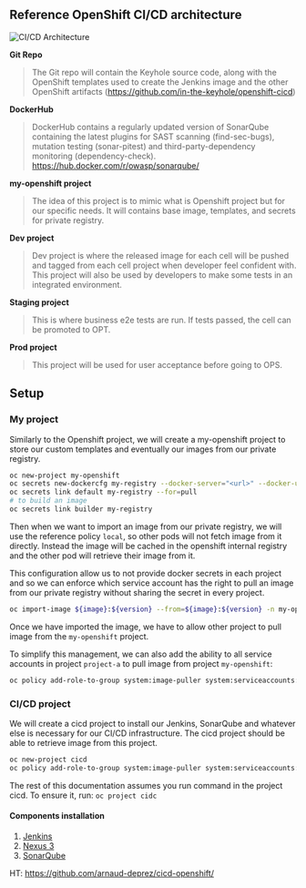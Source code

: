 ## Reference OpenShift CI/CD architecture

![CI/CD Architecture](http://www.plantuml.com/plantuml/svg/ZLFBJiCm4BpdArQzHxsZKhLgfG8NG3rmG1pyM59Jl-IiArM8VyTsquP45U23bPrPxuntdKLBB50qkYBdWHnmH-GCI1LGa7AsQlVAUXQO0S_4dZMufQD6o7ILDsQR53QAuBM2RituV9E0WDxDfdn-mM_JkWGrF7gqxKwz4n0QhnbX-uFTkXW4Wd0I2_fMzbvIEh77i8jyABmky5talog_BBTFIS6oy1mvWZBfOfsAq2vAcBYpkLhes1A62NoMZ94D9esoGmlzlPQ5zC5zfFpV36tGOc1Q7u4TcDACwyvK-qVIi7FZ7WabvD3RwdwwMl_7qGFQDFdXGBfsNHy77aP8UbgDiiq8JTAoAbX-CxEwxZfu0x4zLUu7UuqznPafb-k94jRrF3j9C8zAowb4hzrno7U-KaxoOXoDZcU38ovNh8DgTZGudZuAVKOkALs9p7zL2xGo_M3V "OpenShift CI/CD Architecture")

**Git Repo**
> The Git repo will contain the Keyhole source code, along with the OpenShift templates used to create the Jenkins image and the other OpenShift artifacts (https://github.com/in-the-keyhole/openshift-cicd)

**DockerHub**
> DockerHub contains a regularly updated version of SonarQube containing the latest plugins for SAST scanning (find-sec-bugs), mutation testing (sonar-pitest) and third-party-dependency monitoring (dependency-check). https://hub.docker.com/r/owasp/sonarqube/

**my-openshift project**
> The idea of this project is to mimic what is Openshift project but for our specific needs. It will contains base image, templates, and secrets for private registry.

**Dev project**
> Dev project is where the released image for each cell will be pushed and tagged from each cell project
when developer feel confident with.
This project will also be used by developers to make some tests in an integrated environment.

**Staging project**
> This is where business e2e tests are run. If tests passed, the cell can be promoted to OPT.

**Prod project**
> This project will be used for user acceptance before going to OPS.

## Setup

### My project

Similarly to the Openshift project, we will create a my-openshift project to store our custom templates and eventually our images from our private registry.

```sh
oc new-project my-openshift
oc secrets new-dockercfg my-registry --docker-server="<url>" --docker-username="<username>" --docker-password="<password>" --docker-email="<email>"
oc secrets link default my-registry --for=pull
# to build an image
oc secrets link builder my-registry
```

Then when we want to import an image from our private registry, we will use the reference policy `local`, so other pods will not fetch image from it directly. Instead the image will be cached in the openshift internal registry and the other pod will retrieve their image from it.

This configuration allow us to not provide docker secrets in each project and so we can enforce which service account has the right to pull an image from our private registry without sharing the secret in every project.

```sh
oc import-image ${image}:${version} --from=${image}:${version} -n my-openshift -reference-policy=local --confirm
```

Once we have imported the image, we have to allow other project to pull image from the `my-openshift` project.

To simplify this management, we can also add the ability to all service accounts in project `project-a` to pull image from project `my-openshift`:

```sh
oc policy add-role-to-group system:image-puller system:serviceaccounts:project-a -n my-openshift
```

### CI/CD project

We will create a cicd project to install our Jenkins, SonarQube and whatever else is necessary for our CI/CD infrastructure.
The cicd project should be able to retrieve image from this project.

```sh
oc new-project cicd
oc policy add-role-to-group system:image-puller system:serviceaccounts:cicd -n my-openshift
```

The rest of this documentation assumes you run command in the project cicd. To ensure it, run: `oc project cidc`

#### Components installation

1. [Jenkins](https://github.com/in-the-keyhole/openshift-jenkins-s2i)
1. [Nexus 3](https://github.com/arnaud-deprez/nexus3-docker)
1. [SonarQube](https://github.com/arnaud-deprez/sonarqube-docker)

HT: https://github.com/arnaud-deprez/cicd-openshift/
